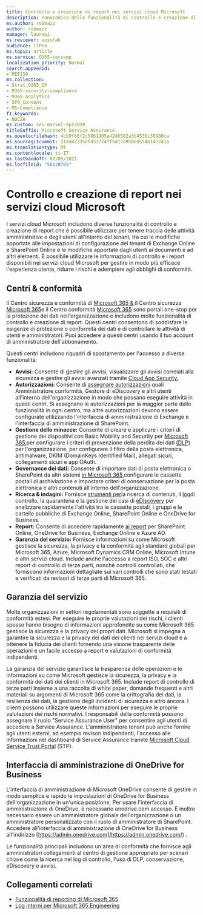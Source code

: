 ```yaml
---
title: Controllo e creazione di report nei servizi cloud Microsoft
description: Panoramica delle funzionalità di controllo e creazione di report in Office 365, Microsoft 365 e Service Assurance.
ms.author: robmazz
author: robmazz
manager: laurawi
ms.reviewer: sosstah
audience: ITPro
ms.topic: article
ms.service: O365-seccomp
localization_priority: Normal
search.appverid:
- MET150
ms.collection:
- Strat_O365_IP
- M365-security-compliance
- M365-analytics
- SPO_Content
- MS-Compliance
f1.keywords:
- NOCSH
ms.custom: seo-marvel-apr2020
titleSuffix: Microsoft Service Assurance
ms.openlocfilehash: 4cb9f68f2c5861905a4246582a3b4530c30988ca
ms.sourcegitcommit: 21ed42335efd37774ff5d17d9586d5546147241a
ms.translationtype: MT
ms.contentlocale: it-IT
ms.lasthandoff: 02/05/2021
ms.locfileid: "50120705"
---
```

# <a name="auditing-and-reporting-in-microsoft-cloud-services"></a>Controllo e creazione di report nei servizi cloud Microsoft

I servizi cloud Microsoft includono diverse funzionalità di controllo e creazione di report che è possibile utilizzare per tenere traccia delle attività amministrative e degli utenti all'interno del tenant, tra cui le modifiche apportate alle impostazioni di configurazione del tenant di Exchange Online e SharePoint Online e le modifiche apportate dagli utenti ai documenti e ad altri elementi. È possibile utilizzare le informazioni di controllo e i report disponibili nei servizi cloud Microsoft per gestire in modo più efficace l'esperienza utente, ridurre i rischi e adempiere agli obblighi di conformità.

## <a name="security--compliance-centers"></a>Centri & conformità

Il Centro sicurezza e conformità di [Microsoft 365 &,](https://protection.office.com)il Centro sicurezza [Microsoft 365](https://security.microsoft.com)e il Centro conformità [Microsoft 365](https://compliance.microsoft.com) sono portali one-stop per la protezione dei dati nell'organizzazione e includono molte funzionalità di controllo e creazione di report. Questi centri consentono di soddisfare le esigenze di protezione o conformità dei dati e di controllare le attività di utenti e amministratori. Puoi accedere a questi centri usando il tuo account di amministratore dell'abbonamento.

Questi centri includono riquadri di spostamento per l'accesso a diverse funzionalità:

- **Avvisi:** Consente di gestire gli avvisi, visualizzare gli avvisi correlati alla sicurezza e gestire gli avvisi avanzati tramite [Cloud App Security.](/cloud-app-security/what-is-cloud-app-security)
- **Autorizzazioni:** Consente di [assegnare autorizzazioni](/microsoft-365/security/office-365-security/grant-access-to-the-security-and-compliance-center) quali Amministratore conformità, Gestore di eDiscovery e altri utenti all'interno dell'organizzazione in modo che possano eseguire attività in questi centri. Si assegnano le autorizzazioni per la maggior parte delle funzionalità in ogni centro, ma altre autorizzazioni devono essere configurate utilizzando l'interfaccia di amministrazione di Exchange e l'interfaccia di amministrazione di SharePoint.
- **Gestione delle minacce:** Consente di creare e applicare i criteri di gestione dei dispositivi con Basic Mobility and Security per [Microsoft 365,](https://support.microsoft.com/office/overview-of-basic-mobility-and-security-for-microsoft-365-faa7d8e5-645d-4d59-839c-c8d4c1869e4a)per configurare i criteri di prevenzione della perdita dei dati [(DLP)](/microsoft-365/compliance/data-loss-prevention-policies) per l'organizzazione, per configurare il filtro della posta elettronica, antimalware, DKIM (DomainKeys Identified Mail), allegati sicuri, collegamenti sicuri e app OAuth.
- **Governance dei dati:** Consente di importare dati di posta elettronica o SharePoint [](https://support.office.com/article/Enable-archive-mailboxes-in-the-Office-365-Security-Compliance-Center-268a109e-7843-405b-bb3d-b9393b2342ce)da altri sistemi [](/microsoft-365/compliance/retention-policies) [in Microsoft 365,](https://support.office.com/article/Import-PST-files-or-SharePoint-data-to-Office-365-ba688e0a-0fcb-4bd7-8e57-2b669564ea84)configurare le cassette postali di archiviazione e impostare criteri di conservazione per la posta elettronica e altri contenuti all'interno dell'organizzazione.
- **Ricerca & indagini:** Fornisce [strumenti per](https://support.office.com/article/Run-a-Content-Search-in-the-Office-365-Security-Compliance-Center-61852fd9-fe8a-4880-a339-cb19ed3bff4a)la ricerca di contenuti, il [log](https://support.office.com/article/Search-the-audit-log-in-the-Office-365-Security-Compliance-Center-0d4d0f35-390b-4518-800e-0c7ec95e946c)di controllo, la quarantena e la gestione dei casi di [eDiscovery](https://support.office.com/article/Manage-eDiscovery-cases-in-the-Office-365-Security-Compliance-Center-edea80d6-20a7-40fb-b8c4-5e8c8395f6da) per analizzare rapidamente l'attività tra le cassette postali, i gruppi e le cartelle pubbliche di Exchange Online, SharePoint Online e OneDrive for Business.
- **Report:** Consente di accedere rapidamente [ai report](https://support.office.com/article/Reports-in-the-Office-365-Security-Compliance-Center-7acd33ce-1ec8-49fb-b625-43bac7b58c5a) per SharePoint Online, OneDrive for Business, Exchange Online e Azure AD.
- **Garanzia del servizio:** Fornisce informazioni su come Microsoft gestisce la sicurezza, la privacy e la conformità agli standard globali per Microsoft 365, Azure, Microsoft Dynamics CRM Online, Microsoft Intune e altri servizi cloud. Include anche l'accesso a report ISO, SOC e altri report di controllo di terze parti, nonché controlli controllati, che forniscono informazioni dettagliate sui vari controlli che sono stati testati e verificati da revisori di terze parti di Microsoft 365.

## <a name="service-assurance"></a>Garanzia del servizio

Molte organizzazioni in settori regolamentati sono soggette a requisiti di conformità estesi. Per eseguire le proprie valutazioni dei rischi, i clienti spesso hanno bisogno di informazioni approfondite su come Microsoft 365 gestisce la sicurezza e la privacy dei propri dati. Microsoft si impegna a garantire la sicurezza e la privacy dei dati dei clienti nei servizi cloud e a ottenere la fiducia dei clienti fornendo una visione trasparente delle operazioni e un facile accesso a report e valutazioni di conformità indipendenti.

La garanzia del servizio garantisce la trasparenza delle operazioni e le informazioni su come Microsoft gestisce la sicurezza, la privacy e la conformità dei dati dei clienti in Microsoft 365. Include report di controllo di terze parti insieme a una raccolta di white paper, domande frequenti e altri materiali su argomenti di Microsoft 365 come la crittografia dei dati, la resilienza dei dati, la gestione degli incidenti di sicurezza e altro ancora. I clienti possono utilizzare queste informazioni per eseguire le proprie valutazioni dei rischi normativi. I responsabili della conformità possono assegnare il ruolo "Service Assurance User" per consentire agli utenti di accedere a Service Assurance. L'amministratore tenant può anche fornire agli utenti esterni, ad esempio revisori indipendenti, l'accesso alle informazioni nel dashboard di Service Assurance tramite [Microsoft Cloud Service Trust Portal](https://aka.ms/STP) (STP).

## <a name="onedrive-for-business-admin-center"></a>Interfaccia di amministrazione di OneDrive for Business

L'interfaccia di amministrazione di Microsoft OneDrive consente di gestire in modo semplice e rapido le impostazioni di OneDrive for Business dell'organizzazione in un'unica posizione. Per usare l'interfaccia di amministrazione di OneDrive, è necessario onedrive.com accesso. È inoltre necessario essere un amministratore globale dell'organizzazione o un amministratore personalizzato con il ruolo di amministratore di SharePoint. Accedere all'interfaccia di amministrazione di OneDrive for Business all'indirizzo [https://admin.onedrive.com](https://admin.onedrive.com/) .

Le funzionalità principali includono un'area di conformità che fornisce agli amministratori collegamenti al centro di gestione appropriato per scenari chiave come la ricerca nel log di controllo, l'uso di DLP, conservazione, eDiscovery e avvisi.

## <a name="related-links"></a>Collegamenti correlati

- [Funzionalità di reporting di Microsoft 365](assurance-reporting-features.md)
- [Log interni per Microsoft 365 Engineering](assurance-internal-logging.md)

